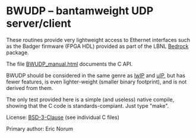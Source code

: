 # BWUDP – bantamweight UDP server/client

These routines provide very lightweight access to Ethernet interfaces
such as the Badger firmware (FPGA HDL) provided as part of the LBNL
[Bedrock](https://github.com/BerkeleyLab/Bedrock) package.

The file [BWUDP_manual.html](BWUDP_manual.html) documents the C API.

BWUDP should be considered in the same genre as [lwIP](https://en.wikipedia.org/wiki/LwIP)
and [uIP](https://en.wikipedia.org/wiki/UIP_\(micro_IP\)), but has fewer features,
is even lighter-weight (smaller binary footprint), and is not derived from them.

The only test provided here is a simple (and useless) native compile, showing that
the C code is standards-compiant.  Just type "make".

License: [BSD-3-Clause](https://spdx.org/licenses/BSD-3-Clause.html) (see individual C files)

Primary author: Eric Norum

